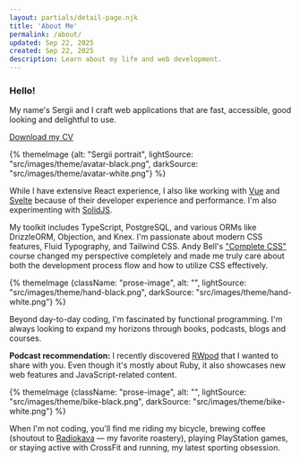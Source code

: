 ```yaml
---
layout: partials/detail-page.njk
title: 'About Me'
permalink: /about/
updated: Sep 22, 2025
created: Sep 22, 2025
description: Learn about my life and web development.
---
```


<!-- <div class="flow hide-desktop-up"> -->

### Hello!

<div class="cluster |  photo-block">
  <div class="flow-tight">
  <p>
    My name's Sergii and I craft web applications that are fast, accessible, good looking and delightful to use.
  </p>

<a href="/assets/sergii-kochetov-09-23-2025.pdf" download="sergii-kochetov-09-23-2025.pdf" class="button">Download my CV</a>

  </div>
  <div class="photo-block__image avatar-image">
    {% themeImage {alt: "Sergii portrait", lightSource: "src/images/theme/avatar-black.png", darkSource: "src/images/theme/avatar-white.png"} %}
  </div>
</div>

<p></p>

While I have extensive React experience, I also like working with [Vue](https://vuejs.org/) and [Svelte](https://svelte.dev/) because of their developer experience and performance. I'm also experimenting with [SolidJS](https://www.solidjs.com/).

My toolkit includes TypeScript, PostgreSQL, and various ORMs like DrizzleORM, Objection, and Knex. I'm passionate about modern CSS features, Fluid Typography, and Tailwind CSS. Andy Bell's ["Complete CSS"](https://piccalil.li/complete-css/) course changed my perspective completely and made me truly care about both the development process flow and how to utilize CSS effectively.

{% themeImage {className: "prose-image", alt: "", lightSource: "src/images/theme/hand-black.png", darkSource: "src/images/theme/hand-white.png"} %}

Beyond day-to-day coding, I'm fascinated by functional programming. I'm always looking to expand my horizons through books, podcasts, blogs and courses.

**Podcast recommendation:** I recently discovered [RWpod](https://www.rwpod.com/) that I wanted to share with you. Even though it's mostly about Ruby, it also showcases new web features and JavaScript-related content.

{% themeImage {className: "prose-image", alt: "", lightSource: "src/images/theme/bike-black.png", darkSource: "src/images/theme/bike-white.png"} %}

When I'm not coding, you'll find me riding my bicycle, brewing coffee (shoutout to [Radiokava](https://www.radiokava.com.ua/) — my favorite roastery), playing PlayStation games, or staying active with CrossFit and running, my latest sporting obsession.
